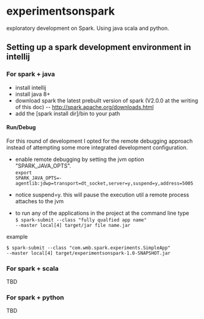 # experimentsonspark
exploratory development on Spark. Using java scala and python.

## Setting up a spark development environment in intellij

### For spark + java
- install intellij
- install java 8+
- download spark the latest prebuilt version of spark (V2.0.0 at the writing of this doc)
-- http://spark.apache.org/downloads.html
- add the [spark install dir]/bin to your path

#### Run/Debug
For this round of development I opted for the remote debugging approach instead of attempting some 
more integrated development configuration. 

- enable remote debugging by setting the jvm option "SPARK_JAVA_OPTS". <br>
<code>export SPARK_JAVA_OPTS=-agentlib:jdwp=transport=dt_socket,server=y,suspend=y,address=5005</code>

* notice suspend=y. this will pause the execution util a remote process attaches to the jvm

- to run any of the applications in the project at the command line type <br>
<code>$ spark-submit --class "fully qualfied app name"  --master local[4] target/jar file name.jar</code> <br>

example<br>

<code>$ spark-submit --class "com.wmb.spark.experiments.SimpleApp"  --master local[4] target/experimentsonspark-1.0-SNAPSHOT.jar</code>

### For spark + scala
TBD

### For spark + python
TBD

